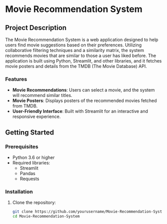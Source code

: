 # Movie Recommendation System

## Project Description

The Movie Recommendation System is a web application designed to help users find movie suggestions based on their preferences. Utilizing collaborative filtering techniques and a similarity matrix, the system recommends movies that are similar to those a user has liked before. The application is built using Python, Streamlit, and other libraries, and it fetches movie posters and details from the TMDB (The Movie Database) API.

### Features

- **Movie Recommendations**: Users can select a movie, and the system will recommend similar titles.
- **Movie Posters**: Displays posters of the recommended movies fetched from TMDB.
- **User-Friendly Interface**: Built with Streamlit for an interactive and responsive experience.

## Getting Started

### Prerequisites

- Python 3.6 or higher
- Required libraries:
  - Streamlit
  - Pandas
  - Requests

### Installation

1. Clone the repository:
   ```bash
   git clone https://github.com/yourusername/Movie-Recommendation-System.git
   cd Movie-Recommendation-System
